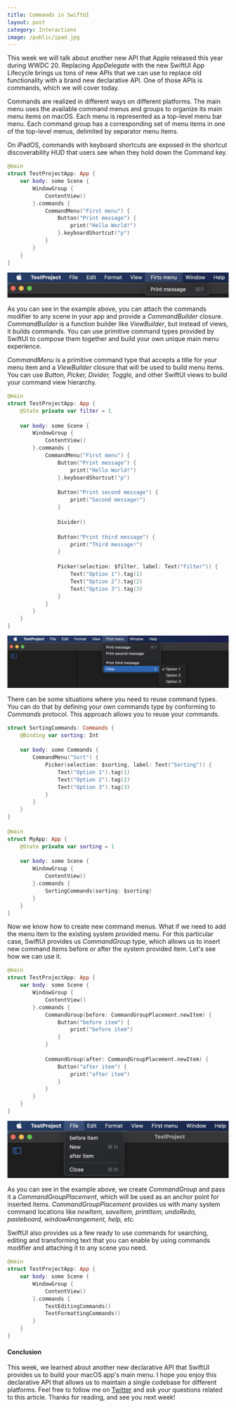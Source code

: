 ```yaml
---
title: Commands in SwiftUI
layout: post
category: Interactions
image: /public/ipad.jpg
---
```


This week we will talk about another new API that Apple released this year during WWDC 20. Replacing *AppDelegate* with the new SwiftUI App Lifecycle brings us tons of new APIs that we can use to replace old functionality with a brand new declarative API. One of those APIs is commands, which we will cover today.

Commands are realized in different ways on different platforms. The main menu uses the available command menus and groups to organize its main menu items on macOS. Each menu is represented as a top-level menu bar menu. Each command group has a corresponding set of menu items in one of the top-level menus, delimited by separator menu items.

On iPadOS, commands with keyboard shortcuts are exposed in the shortcut discoverability HUD that users see when they hold down the Command key.

```swift
@main
struct TestProjectApp: App {
    var body: some Scene {
        WindowGroup {
            ContentView()
        }.commands {
            CommandMenu("First menu") {
                Button("Print message") {
                    print("Hello World!")
                }.keyboardShortcut("p")
            }
        }
    }
}
```

![commands](/public/commands1.png)

As you can see in the example above, you can attach the commands modifier to any scene in your app and provide a *CommandBuilder* closure. *CommandBuilder* is a function builder like *ViewBuilder*, but instead of views, it builds commands. You can use primitive command types provided by SwiftUI to compose them together and build your own unique main menu experience.

*CommandMenu* is a primitive command type that accepts a title for your menu item and a *ViewBuilder* closure that will be used to build menu items. You can use *Button, Picker, Divider, Toggle,* and other SwiftUI views to build your command view hierarchy.

```swift
@main
struct TestProjectApp: App {
    @State private var filter = 1

    var body: some Scene {
        WindowGroup {
            ContentView()
        }.commands {
            CommandMenu("First menu") {
                Button("Print message") {
                    print("Hello World!")
                }.keyboardShortcut("p")

                Button("Print second message") {
                    print("Second message!")
                }

                Divider()

                Button("Print third message") {
                    print("Third message!")
                }

                Picker(selection: $filter, label: Text("Filter")) {
                    Text("Option 1").tag(1)
                    Text("Option 2").tag(2)
                    Text("Option 3").tag(3)
                }
            }
        }
    }
}
```

![commands](/public/commands2.png)

There can be some situations where you need to reuse command types. You can do that by defining your own commands type by conforming to *Commands* protocol. This approach allows you to reuse your commands.

```swift
struct SortingCommands: Commands {
    @Binding var sorting: Int

    var body: some Commands {
        CommandMenu("Sort") {
            Picker(selection: $sorting, label: Text("Sorting")) {
                Text("Option 1").tag(1)
                Text("Option 2").tag(2)
                Text("Option 3").tag(3)
            }
        }
    }
}

@main
struct MyApp: App {
    @State private var sorting = 1

    var body: some Scene {
        WindowGroup {
            ContentView()
        }.commands {
            SortingCommands(sorting: $sorting)
        }
    }
}
```

Now we know how to create new command menus. What if we need to add the menu item to the existing system provided menu. For this particular case, SwiftUI provides us *CommandGroup* type, which allows us to insert new command items before or after the system provided item. Let's see how we can use it.

```swift
@main
struct TestProjectApp: App {
    var body: some Scene {
        WindowGroup {
            ContentView()
        }.commands {
            CommandGroup(before: CommandGroupPlacement.newItem) {
                Button("before item") {
                    print("before item")
                }
            }

            CommandGroup(after: CommandGroupPlacement.newItem) {
                Button("after item") {
                    print("after item")
                }
            }
        }
    }
}
```

![commands](/public/commands3.png)

As you can see in the example above, we create *CommandGroup* and pass it a *CommandGroupPlacement*, which will be used as an anchor point for inserted items. *CommandGroupPlacement* provides us with many system command locations like *newItem, saveItem, printItem, undoRedo, pasteboard, windowArrangement, help, etc.*

SwiftUI also provides us a few ready to use commands for searching, editing and transforming text that you can enable by using commands modifier and attaching it to any scene you need.

```swift
@main
struct TestProjectApp: App {
    var body: some Scene {
        WindowGroup {
            ContentView()
        }.commands {
            TextEditingCommands()
            TextFormattingCommands()
        }
    }
}
```

#### Conclusion
This week, we learned about another new declarative API that SwiftUI provides us to build your macOS app's main menu. I hope you enjoy this declarative API that allows us to maintain a single codebase for different platforms. Feel free to follow me on [Twitter](https://twitter.com/mecid) and ask your questions related to this article. Thanks for reading, and see you next week!